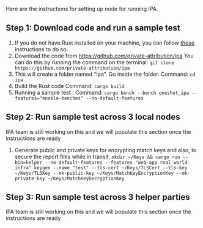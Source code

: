 Here are the instructions for setting up node for running IPA. 

## Step 1: Download code and run a sample test
1. If you do not have Rust installed on your machine, you can follow [these](https://doc.rust-lang.org/book/ch01-01-installation.html#installation) instructions to do so.
2. Download the code from https://github.com/private-attribution/ipa
   You can do this by running the command on the terminal: 
   `git clone https://github.com/private-attribution/ipa`
3. This will create a folder named “ipa”. Go inside the folder.
   Command: `cd ipa`
4. Build the Rust code 
   Command: `cargo build`
5. Running a sample test : 
   Command: `cargo bench --bench oneshot_ipa --features="enable-benches" --no-default-features`
   
## Step 2: Run sample test across 3 local nodes
   IPA team is still working on this and we will populate this section once the instructions are ready

1. Generate public and private keys for encrypting match keys and also, to secure the report files while in transit.
   `mkdir ~/Keys && cargo run --bin=helper --no-default-features --features "web-app real-world-infra" keygen --name "test" --tls-cert ~/Keys/TLSCert --tls-key ~/Keys/TLSKey --mk-public-key ~/Keys/MatchKeyEncryptionKey --mk-private-key ~/Keys/MatchKeyDecryptionKey`

## Step 3: Run sample test across 3 helper parties
   IPA team is still working on this and we will populate this section once the instructions are ready
